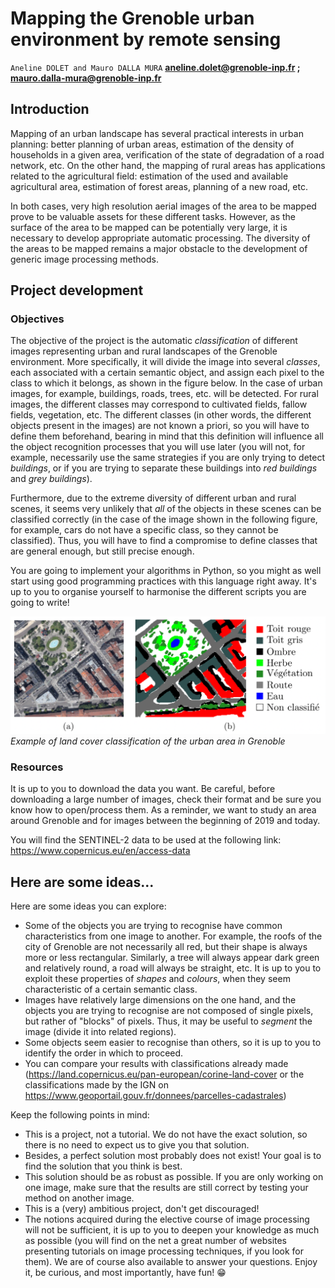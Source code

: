 # Mapping the Grenoble urban environment by remote sensing

`Aneline DOLET and Mauro DALLA MURA`
**aneline.dolet@grenoble-inp.fr ; mauro.dalla-mura@grenoble-inp.fr**

## Introduction

Mapping of an urban landscape has several practical interests in urban planning: better planning of urban areas, estimation of the density of households in a given area, verification of the state of degradation of a road network, etc. On the other hand, the mapping of rural areas has applications related to the agricultural field: estimation of the used and available agricultural area, estimation of forest areas, planning of a new road, etc.

In both cases, very high resolution aerial images of the area to be mapped prove to be valuable assets for these different tasks. However, as the surface of the area to be mapped can be potentially very large, it is necessary to develop appropriate automatic processing. The diversity of the areas to be mapped remains a major obstacle to the development of generic image processing methods.

## Project development

### Objectives


The objective of the project is the automatic *classification* of different images representing urban and rural landscapes of the Grenoble environment. More specifically, it will divide the image into several *classes*, each associated with a certain semantic object, and assign each pixel to the class to which it belongs, as shown in the figure below. In the case of urban images, for example, buildings, roads, trees, etc. will be detected. For rural images, the different classes may correspond to cultivated fields, fallow fields, vegetation, etc. The different classes (in other words, the different objects present in the images) are not known a priori, so you will have to define them beforehand, bearing in mind that this definition will influence all the object recognition processes that you will use later (you will not, for example, necessarily use the same strategies if you are only trying to detect *buildings*, or if you are trying to separate these buildings into *red buildings* and *grey buildings*).

Furthermore, due to the extreme diversity of different urban and rural scenes, it seems very unlikely that *all* of the objects in these scenes can be classified correctly (in the case of the image shown in the following figure, for example, cars do not have a specific class, so they cannot be classified). Thus, you will have to find a compromise to define classes that are general enough, but still precise enough.

You are going to implement your algorithms in Python, so you might as well start using good programming practices with this language right away. It's up to you to organise yourself to harmonise the different scripts you are going to write!

![urban](../docs/figs/Grenoble_classif.png)*Example of land cover
classification of the urban area in Grenoble*

### Resources

It is up to you to download the data you want. Be careful, before downloading a large number of images, check their format and be sure you know how to open/process them. As a reminder, we want to study an area around Grenoble and for images between the beginning of 2019 and today.

You will find the SENTINEL-2 data to be used at the following link: <https://www.copernicus.eu/en/access-data>

## Here are some ideas...

Here are some ideas you can explore:
- Some of the objects you are trying to recognise have common characteristics from one image to another. For example, the roofs of the city of Grenoble are not necessarily all red, but their shape is always more or less rectangular. Similarly, a tree will always appear dark green and relatively round, a road will always be straight, etc. It is up to you to exploit these properties of *shapes* and *colours*, when they seem characteristic of a certain semantic class.
- Images have relatively large dimensions on the one hand, and the objects you are trying to recognise are not composed of single pixels, but rather of "blocks" of pixels. Thus, it may be useful to *segment* the image (divide it into related regions).
- Some objects seem easier to recognise than others, so it is up to you to identify the order in which to proceed.
- You can compare your results with classifications already made (<https://land.copernicus.eu/pan-european/corine-land-cover> or the classifications made by the IGN on <https://www.geoportail.gouv.fr/donnees/parcelles-cadastrales>)

Keep the following points in mind:
- This is a project, not a tutorial. We do not have the exact solution, so there is no need to expect us to give you that solution.
- Besides, a perfect solution most probably does not exist! Your goal is to find the solution that you think is best.
- This solution should be as robust as possible. If you are only working on one image, make sure that the results are still correct by testing your method on another image.
- This is a (very) ambitious project, don't get discouraged!
- The notions acquired during the elective course of image processing will not be sufficient, it is up to you to deepen your knowledge as much as possible (you will find on the net a great number of websites presenting tutorials on image processing techniques, if you look for them). We are of course also available to answer your questions. Enjoy it, be curious, and most importantly, have fun! 😁
